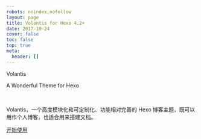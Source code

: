 ```yaml
---
robots: noindex,nofollow
layout: page
title: Volantis for Hexo 4.2+
date: 2017-10-24
cover: false
toc: false
top: true
meta:
  header: []
---
```


<p center large>Volantis</p>
<p center small>A Wonderful Theme for Hexo</p>
<br>

Volantis，一个高度模块化和可定制化、功能相对完善的 Hexo 博客主题，既可以用作个人博客，也适合用来搭建文档。

<btn large center>[<i class='fas fa-download'></i> 开始使用](/getting-started/)</btn>
